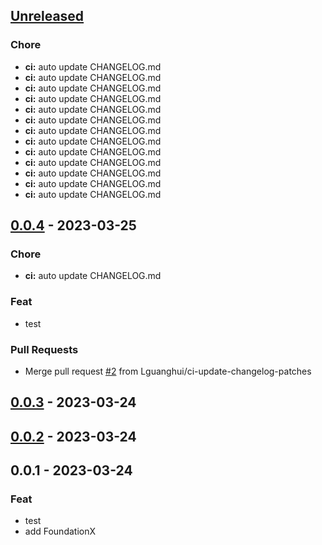<a name="unreleased"></a>
## [Unreleased]

### Chore
- **ci:** auto update CHANGELOG.md
- **ci:** auto update CHANGELOG.md
- **ci:** auto update CHANGELOG.md
- **ci:** auto update CHANGELOG.md
- **ci:** auto update CHANGELOG.md
- **ci:** auto update CHANGELOG.md
- **ci:** auto update CHANGELOG.md
- **ci:** auto update CHANGELOG.md
- **ci:** auto update CHANGELOG.md
- **ci:** auto update CHANGELOG.md
- **ci:** auto update CHANGELOG.md
- **ci:** auto update CHANGELOG.md
- **ci:** auto update CHANGELOG.md


<a name="0.0.4"></a>
## [0.0.4] - 2023-03-25
### Chore
- **ci:** auto update CHANGELOG.md

### Feat
- test

### Pull Requests
- Merge pull request [#2](https://github.com/Lguanghui/TestPod/issues/2) from Lguanghui/ci-update-changelog-patches


<a name="0.0.3"></a>
## [0.0.3] - 2023-03-24

<a name="0.0.2"></a>
## [0.0.2] - 2023-03-24

<a name="0.0.1"></a>
## 0.0.1 - 2023-03-24
### Feat
- test
- add FoundationX


[Unreleased]: https://github.com/Lguanghui/TestPod/compare/0.0.4...HEAD
[0.0.4]: https://github.com/Lguanghui/TestPod/compare/0.0.3...0.0.4
[0.0.3]: https://github.com/Lguanghui/TestPod/compare/0.0.2...0.0.3
[0.0.2]: https://github.com/Lguanghui/TestPod/compare/0.0.1...0.0.2
